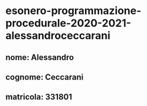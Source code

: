 # esonero-programmazione-procedurale-2020-2021-alessandroceccarani
## nome: Alessandro
## cognome: Ceccarani
## matricola: 331801
